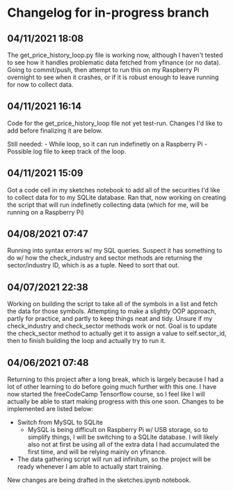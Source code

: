 # Changelog for in-progress branch

## 04/11/2021 18:08
The get_price_history_loop.py file is working now, although I haven't tested to see how it handles problematic data fetched from yfinance (or no data). Going to commit/push, then attempt to run this on my Raspberry Pi overnight to see when it crashes, or if it is robust enough to leave running for now to collect data.

## 04/11/2021 16:14
Code for the get_price_history_loop file not yet test-run. Changes I'd like to add before finalizing it are below.

Still needed:
    - While loop, so it can run indefinetly on a Raspberry Pi
    - Possible log file to keep track of the loop.

## 04/11/2021 15:09
Got a code cell in my sketches notebook to add all of the securities I'd like to collect data for to my SQLite database. Ran that, now working on creating the script that will run indefinetly collecting data (which for me, will be running on a Raspberry Pi)

## 04/08/2021 07:47
Running into syntax errors w/ my SQL queries. Suspect it has something to do w/ how the check_industry and sector methods are returning the sector/industry ID, which is as a tuple. Need to sort that out.

## 04/07/2021 22:38
Working on building the script to take all of the symbols in a list and fetch the data for those symbols. Attempting to make a slightly OOP approach, partly for practice, and partly to keep things neat and tidy. Unsure if my check_industry and check_sector methods work or not. Goal is to update the check_sector method to actually get it to assign a value to self.sector_id, then to finish building the loop and actually try to run it.

## 04/06/2021 07:48
Returning to this project after a long break, which is largely because I had a lot of other learning to do before going much further with this one. I have now started the freeCodeCamp Tensorflow course, so I feel like I will actually be able to start making progress with this one soon. Changes to be implemented are listed below:

- Switch from MySQL to SQLite
    - MySQL is being difficult on Raspberry Pi w/ USB storage, so to simplify things, I will be switching to a SQLite database. I will likely also not at first be using all of the extra data I had accumulated the first time, and will be relying mainly on yfinance.
- The data gathering script will run ad infinitum, so the project will be ready whenever I am able to actually start training. 

New changes are being drafted in the sketches.ipynb notebook.